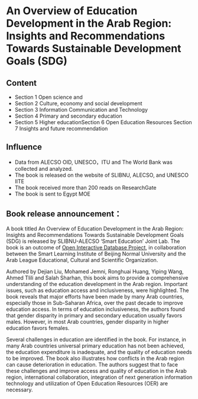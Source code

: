 # An Overview of Education Development in the Arab Region: Insights and Recommendations Towards Sustainable Development Goals (SDG)

## Content

- Section 1 Open science and 
- Section 2 Culture, economy and social development
- Section 3 Information Communication and Technology
- Section 4 Primary and secondary education 
- Section 5 Higher educationSection 6 Open Education Resources Section 7 Insights and future recommendation

## Influence

- Data from ALECSO OID, UNESCO，ITU and The World Bank was collected and analyzed.
- The book is released on the website of SLIBNU, ALECSO, and UNESCO IITE
- The book received more than 200 reads on ResearchGate
- The book is sent to Egypt MOE

## Book release announcement：


A book titled An Overview of Education Development in the Arab Region: Insights and Recommendations Towards Sustainable Development Goals (SDG) is released by SLIBNU-ALECSO ‘Smart Education’ Joint Lab. The book is an outcome of [Open Interactive Database Project](http://observatory.alecso.org/Data/en/2021/01/22/acceil/), in collaboration between the Smart Learning Institute of Beijing Normal University and the Arab League Educational, Cultural and Scientific Organization.

Authored by Dejian Liu, Mohamed Jemni, Ronghuai Huang, Yiping Wang, Ahmed Tlili and Salah Sharhan, this book aims to provide a comprehensive understanding of the education development in the Arab region. Important issues, such as education access and inclusiveness, were highlighted. The book reveals that major efforts have been made by many Arab countries, especially those in Sub-Saharan Africa, over the past decade to improve education access. In terms of education inclusiveness, the authors found that gender disparity in primary and secondary education usually favors males. However, in most Arab countries, gender disparity in higher education favors females.

Several challenges in education are identified in the book. For instance, in many Arab countries universal primary education has not been achieved, the education expenditure is inadequate, and the quality of education needs to be improved. The book also illustrates how conflicts in the Arab region can cause deterioration in education.
The authors suggest that to face these challenges and improve access and quality of education in the Arab region, international collaboration, integration of next generation information technology and utilization of Open Education Resources (OER) are necessary. 
